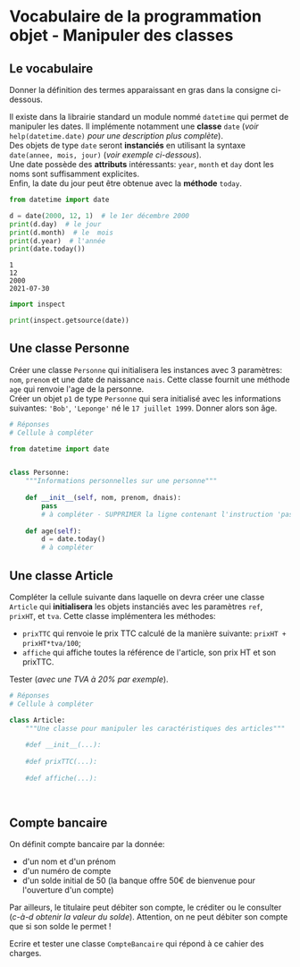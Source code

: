 Vocabulaire de la programmation objet - Manipuler des classes
===================================================

## Le vocabulaire

Donner la définition des termes apparaissant en gras dans la consigne ci-dessous.

Il existe dans la librairie standard un module nommé `datetime` qui permet de manipuler les dates. Il implémente notamment une **classe** `date` (*voir* `help(datetime.date)` *pour une description plus complète*).  
Des objets de type `date` seront **instanciés** en utilisant la syntaxe `date(annee, mois, jour)` (*voir exemple ci-dessous*).  
Une date possède des **attributs** intéressants: `year`, `month` et `day` dont les noms sont suffisamment explicites.  
Enfin, la date du jour peut être obtenue avec la **méthode** `today`. 


```python
from datetime import date

d = date(2000, 12, 1)  # le 1er décembre 2000
print(d.day)  # le jour
print(d.month)  # le  mois
print(d.year)  # l'année
print(date.today())
```

    1
    12
    2000
    2021-07-30



```python
import inspect

print(inspect.getsource(date))
```

## Une classe Personne

Créer une classe `Personne` qui initialisera les instances avec 3 paramètres: `nom`, `prenom` et une date de naissance `nais`. Cette classe fournit une méthode `age` qui renvoie l'age de la personne.  
Créer un objet `p1` de type `Personne` qui sera initialisé avec les informations suivantes: `'Bob'`,  `'Leponge'` né le `17 juillet 1999`. Donner alors son âge.


```python
# Réponses
# Cellule à compléter

from datetime import date


class Personne:
    """Informations personnelles sur une personne"""
    
    def __init__(self, nom, prenom, dnais):
        pass
        # à compléter - SUPPRIMER la ligne contenant l'instruction 'pass' !!
    
    def age(self):
        d = date.today()
        # à compléter
```

## Une classe Article

Compléter la cellule suivante dans laquelle on devra créer une classe `Article` qui **initialisera** les objets instanciés avec les paramètres `ref`, `prixHT`, et `tva`. Cette classe implémentera les méthodes:  

* `prixTTC` qui renvoie le prix TTC calculé de la manière suivante: `prixHT + prixHT*tva/100`;
* `affiche` qui affiche toutes la référence de l'article, son prix HT et son prixTTC.  

Tester (*avec une TVA à 20% par exemple*).


```python
# Réponses
# Cellule à compléter

class Article:
    """Une classe pour manipuler les caractéristiques des articles"""
    
    #def __init__(...):
        
    #def prixTTC(...):
    
    #def affiche(...):
        
        
```

## Compte bancaire

On définit compte bancaire par la donnée:  

* d'un nom et d'un prénom
* d'un numéro de compte
* d'un solde initial de 50 (la banque offre 50€ de bienvenue pour l'ouverture d'un compte)

Par ailleurs, le titulaire peut débiter son compte, le créditer ou le consulter (*c-à-d obtenir la valeur du solde*). Attention, on ne peut débiter son compte que si son solde le permet !  

Ecrire et tester une classe `CompteBancaire` qui répond à ce cahier des charges.
